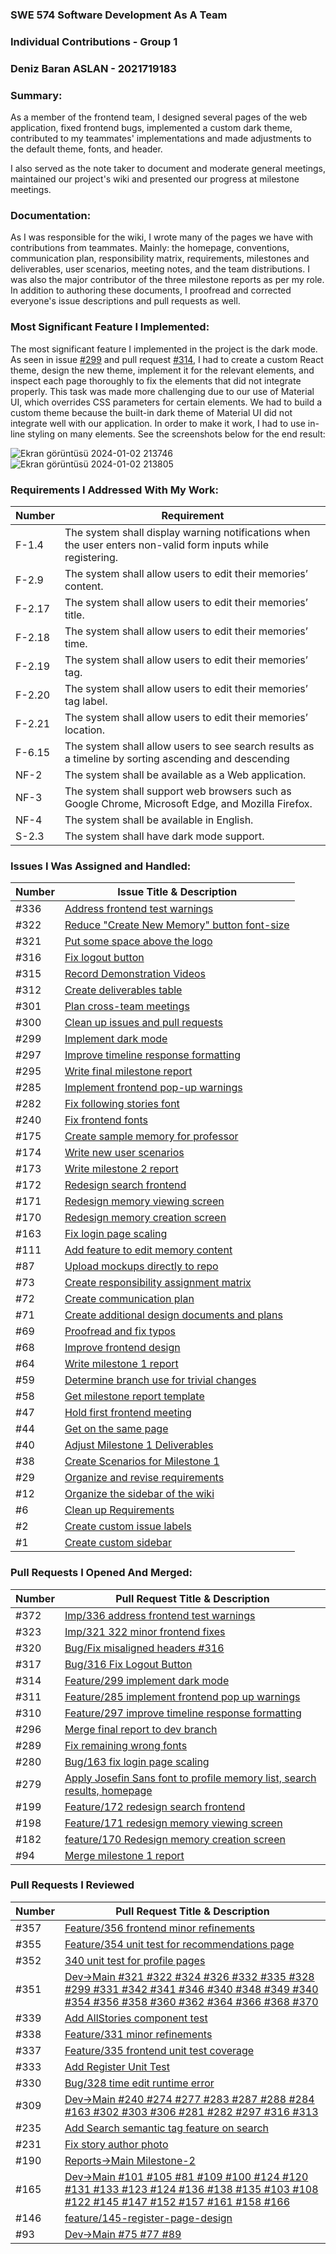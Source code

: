 ### SWE 574 Software Development As A Team
### Individual Contributions - Group 1
### Deniz Baran ASLAN - 2021719183

### Summary:

As a member of the frontend team, I designed several pages of the web application, fixed frontend bugs, implemented a custom dark theme, contributed to my teammates' implementations and made adjustments to the default theme, fonts, and header.

I also served as the note taker to document and moderate general meetings, maintained our project's wiki and presented our progress at milestone meetings.

### Documentation:

As I was responsible for the wiki, I wrote many of the pages we have with contributions from teammates. Mainly: the homepage, conventions, communication plan, responsibility matrix, requirements, milestones and deliverables, user scenarios, meeting notes, and the team distributions. I was also the major contributor of the three milestone reports as per my role. In addition to authoring these documents, I proofread and corrected everyone's issue descriptions and pull requests as well.

### Most Significant Feature I Implemented:

The most significant feature I implemented in the project is the dark mode. As seen in issue [#299](https://github.com/SWE574-Fall2023-Group1/SWE574-Fall2023-G1/issues/299) and pull request [#314](https://github.com/SWE574-Fall2023-Group1/SWE574-Fall2023-G1/pull/314), I had to create a custom React theme, design the new theme, implement it for the relevant elements, and inspect each page thoroughly to fix the elements that did not integrate properly. This task was made more challenging due to our use of Material UI, which overrides CSS parameters for certain elements. We had to build a custom theme because the built-in dark theme of Material UI did not integrate well with our application. In order to make it work, I had to use in-line styling on many elements. See the screenshots below for the end result:

![Ekran görüntüsü 2024-01-02 213746](https://hackmd.io/_uploads/SJq6_AWO6.png)
![Ekran görüntüsü 2024-01-02 213805](https://hackmd.io/_uploads/Sk9pORZdp.png)


### Requirements I Addressed With My Work:

|Number|Requirement|
|-|-|
|F-1.4|The system shall display warning notifications when the user enters non-valid form inputs while registering.
|F-2.9|The system shall allow users to edit their memories’ content.
|F-2.17|The system shall allow users to edit their memories’ title.
|F-2.18|The system shall allow users to edit their memories’ time.
|F-2.19|The system shall allow users to edit their memories’ tag.
|F-2.20|The system shall allow users to edit their memories’ tag label.
|F-2.21|The system shall allow users to edit their memories’ location.
|F-6.15|The system shall allow users to see search results as a timeline by sorting ascending and descending
|NF-2|	The system shall be available as a Web application.
|NF-3|	The system shall support web browsers such as Google Chrome, Microsoft Edge, and Mozilla Firefox.
|NF-4|	The system shall be available in English.
|S-2.3|	The system shall have dark mode support.

### Issues I Was Assigned and Handled:

|Number|Issue Title & Description|
|-|-|
|#336|[Address frontend test warnings](https://github.com/SWE574-Fall2023-Group1/SWE574-Fall2023-G1/issues/336)
|#322|[Reduce "Create New Memory" button font-size](https://github.com/SWE574-Fall2023-Group1/SWE574-Fall2023-G1/issues/322)
|#321|[Put some space above the logo](https://github.com/SWE574-Fall2023-Group1/SWE574-Fall2023-G1/issues/321)
|#316|[Fix logout button](https://github.com/SWE574-Fall2023-Group1/SWE574-Fall2023-G1/issues/316)
|#315|[Record Demonstration Videos](https://github.com/SWE574-Fall2023-Group1/SWE574-Fall2023-G1/issues/315)
|#312|[Create deliverables table](https://github.com/SWE574-Fall2023-Group1/SWE574-Fall2023-G1/issues/312)
|#301|[Plan cross-team meetings](https://github.com/SWE574-Fall2023-Group1/SWE574-Fall2023-G1/issues/301)
|#300|[Clean up issues and pull requests](https://github.com/SWE574-Fall2023-Group1/SWE574-Fall2023-G1/issues/300)
|#299|[Implement dark mode](https://github.com/SWE574-Fall2023-Group1/SWE574-Fall2023-G1/issues/299)
|#297|[Improve timeline response formatting](https://github.com/SWE574-Fall2023-Group1/SWE574-Fall2023-G1/issues/297)
|#295|[Write final milestone report](https://github.com/SWE574-Fall2023-Group1/SWE574-Fall2023-G1/issues/295)
|#285|[Implement frontend pop-up warnings](https://github.com/SWE574-Fall2023-Group1/SWE574-Fall2023-G1/issues/285)
|#282|[Fix following stories font](https://github.com/SWE574-Fall2023-Group1/SWE574-Fall2023-G1/issues/282)
|#240|[Fix frontend fonts](https://github.com/SWE574-Fall2023-Group1/SWE574-Fall2023-G1/issues/240)
|#175|[Create sample memory for professor](https://github.com/SWE574-Fall2023-Group1/SWE574-Fall2023-G1/issues/175)
|#174|[Write new user scenarios](https://github.com/SWE574-Fall2023-Group1/SWE574-Fall2023-G1/issues/174)
|#173|[Write milestone 2 report](https://github.com/SWE574-Fall2023-Group1/SWE574-Fall2023-G1/issues/173)
|#172|[Redesign search frontend](https://github.com/SWE574-Fall2023-Group1/SWE574-Fall2023-G1/issues/172)
|#171|[Redesign memory viewing screen](https://github.com/SWE574-Fall2023-Group1/SWE574-Fall2023-G1/issues/171)
|#170|[Redesign memory creation screen](https://github.com/SWE574-Fall2023-Group1/SWE574-Fall2023-G1/issues/170)
|#163|[Fix login page scaling](https://github.com/SWE574-Fall2023-Group1/SWE574-Fall2023-G1/issues/163)
|#111|[Add feature to edit memory content](https://github.com/SWE574-Fall2023-Group1/SWE574-Fall2023-G1/issues/111)
|#87|[Upload mockups directly to repo](https://github.com/SWE574-Fall2023-Group1/SWE574-Fall2023-G1/issues/87)
|#73|[Create responsibility assignment matrix](https://github.com/SWE574-Fall2023-Group1/SWE574-Fall2023-G1/issues/73)
|#72|[Create communication plan](https://github.com/SWE574-Fall2023-Group1/SWE574-Fall2023-G1/issues/72)
|#71|[Create additional design documents and plans](https://github.com/SWE574-Fall2023-Group1/SWE574-Fall2023-G1/issues/71)
|#69|[Proofread and fix typos](https://github.com/SWE574-Fall2023-Group1/SWE574-Fall2023-G1/issues/69)
|#68|[Improve frontend design](https://github.com/SWE574-Fall2023-Group1/SWE574-Fall2023-G1/issues/68)
|#64|[Write milestone 1 report](https://github.com/SWE574-Fall2023-Group1/SWE574-Fall2023-G1/issues/64)
|#59|[Determine branch use for trivial changes](https://github.com/SWE574-Fall2023-Group1/SWE574-Fall2023-G1/issues/59)
|#58|[Get milestone report template](https://github.com/SWE574-Fall2023-Group1/SWE574-Fall2023-G1/issues/58)
|#47|[Hold first frontend meeting](https://github.com/SWE574-Fall2023-Group1/SWE574-Fall2023-G1/issues/47)
|#44|[Get on the same page](https://github.com/SWE574-Fall2023-Group1/SWE574-Fall2023-G1/issues/44)
|#40|[Adjust Milestone 1 Deliverables](https://github.com/SWE574-Fall2023-Group1/SWE574-Fall2023-G1/issues/40)
|#38|[Create Scenarios for Milestone 1](https://github.com/SWE574-Fall2023-Group1/SWE574-Fall2023-G1/issues/38)
|#29|[Organize and revise requirements](https://github.com/SWE574-Fall2023-Group1/SWE574-Fall2023-G1/issues/29)
|#12|[Organize the sidebar of the wiki ](https://github.com/SWE574-Fall2023-Group1/SWE574-Fall2023-G1/issues/12)
|#6|[Clean up Requirements](https://github.com/SWE574-Fall2023-Group1/SWE574-Fall2023-G1/issues/6)
|#2|[Create custom issue labels](https://github.com/SWE574-Fall2023-Group1/SWE574-Fall2023-G1/issues/2)
|#1|[Create custom sidebar](https://github.com/SWE574-Fall2023-Group1/SWE574-Fall2023-G1/issues/1)


### Pull Requests I Opened And Merged:

|Number|Pull Request Title & Description|
|-|-|
|#372|[Imp/336 address frontend test warnings](https://github.com/SWE574-Fall2023-Group1/SWE574-Fall2023-G1/pull/372)
|#323|[Imp/321 322 minor frontend fixes](https://github.com/SWE574-Fall2023-Group1/SWE574-Fall2023-G1/pull/323)
|#320|[Bug/Fix misaligned headers #316](https://github.com/SWE574-Fall2023-Group1/SWE574-Fall2023-G1/pull/320)
|#317|[Bug/316 Fix Logout Button](https://github.com/SWE574-Fall2023-Group1/SWE574-Fall2023-G1/pull/317)
|#314|[Feature/299 implement dark mode](https://github.com/SWE574-Fall2023-Group1/SWE574-Fall2023-G1/pull/314)
|#311|[Feature/285 implement frontend pop up warnings](https://github.com/SWE574-Fall2023-Group1/SWE574-Fall2023-G1/pull/311)
|#310|[Feature/297 improve timeline response formatting](https://github.com/SWE574-Fall2023-Group1/SWE574-Fall2023-G1/pull/310)
|#296|[Merge final report to dev branch](https://github.com/SWE574-Fall2023-Group1/SWE574-Fall2023-G1/pull/296)
|#289|[Fix remaining wrong fonts](https://github.com/SWE574-Fall2023-Group1/SWE574-Fall2023-G1/pull/289)
|#280|[Bug/163 fix login page scaling](https://github.com/SWE574-Fall2023-Group1/SWE574-Fall2023-G1/pull/280)
|#279|[Apply Josefin Sans font to profile memory list, search results, homepage](https://github.com/SWE574-Fall2023-Group1/SWE574-Fall2023-G1/pull/279)
|#199|[Feature/172 redesign search frontend](https://github.com/SWE574-Fall2023-Group1/SWE574-Fall2023-G1/pull/199)
|#198|[Feature/171 redesign memory viewing screen](https://github.com/SWE574-Fall2023-Group1/SWE574-Fall2023-G1/pull/198)
|#182|[feature/170 Redesign memory creation screen](https://github.com/SWE574-Fall2023-Group1/SWE574-Fall2023-G1/pull/182)
|#94|[Merge milestone 1 report](https://github.com/SWE574-Fall2023-Group1/SWE574-Fall2023-G1/pull/94)

### Pull Requests I Reviewed

|Number|Pull Request Title & Description
|-|-
|#357|[Feature/356 frontend minor refinements](https://github.com/SWE574-Fall2023-Group1/SWE574-Fall2023-G1/pull/357)
|#355|[Feature/354 unit test for recommendations page](https://github.com/SWE574-Fall2023-Group1/SWE574-Fall2023-G1/pull/355)
|#352|[340 unit test for profile pages](https://github.com/SWE574-Fall2023-Group1/SWE574-Fall2023-G1/pull/352)
|#351|[Dev->Main #321 #322 #324 #326 #332 #335 #328 #299 #331 #342 #341 #346 #340 #348 #349 #340 #354 #356 #358 #360 #362 #364 #366 #368 #370](https://github.com/SWE574-Fall2023-Group1/SWE574-Fall2023-G1/pull/351)
|#339|[Add AllStories component test](https://github.com/SWE574-Fall2023-Group1/SWE574-Fall2023-G1/pull/339)
|#338|[Feature/331 minor refinements](https://github.com/SWE574-Fall2023-Group1/SWE574-Fall2023-G1/pull/338)
|#337|[Feature/335 frontend unit test coverage](https://github.com/SWE574-Fall2023-Group1/SWE574-Fall2023-G1/pull/337)
|#333|[Add Register Unit Test](https://github.com/SWE574-Fall2023-Group1/SWE574-Fall2023-G1/pull/333)
|#330|[Bug/328 time edit runtime error](https://github.com/SWE574-Fall2023-Group1/SWE574-Fall2023-G1/pull/330)
|#309|[Dev->Main #240 #274 #277 #283 #287 #288 #284 #163 #302 #303 #306 #281 #282 #297 #316 #313](https://github.com/SWE574-Fall2023-Group1/SWE574-Fall2023-G1/pull/309)
|#235|[Add Search semantic tag feature on search](https://github.com/SWE574-Fall2023-Group1/SWE574-Fall2023-G1/pull/235)
|#231|[Fix story author photo](https://github.com/SWE574-Fall2023-Group1/SWE574-Fall2023-G1/pull/231)
|#190|[Reports->Main Milestone-2](https://github.com/SWE574-Fall2023-Group1/SWE574-Fall2023-G1/pull/190)
|#165|[Dev->Main #101 #105 #81 #109 #100 #124 #120 #131 #133 #123 #124 #136 #138 #135 #103 #108 #122 #145 #147 #152 #157 #161 #158 #166 ](https://github.com/SWE574-Fall2023-Group1/SWE574-Fall2023-G1/pull/165)
|#146|[feature/145-register-page-design](https://github.com/SWE574-Fall2023-Group1/SWE574-Fall2023-G1/pull/146)
|#93|[Dev->Main #75 #77 #89](https://github.com/SWE574-Fall2023-Group1/SWE574-Fall2023-G1/pull/93)
